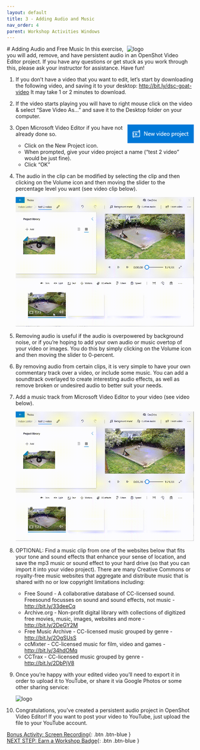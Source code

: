 ```yaml
---
layout: default
title: 3 - Adding Audio and Music
nav_order: 4
parent: Workshop Activities Windows
---
```


<img src="images/ms-videoeditor/ve-audio/logo.png" style="float:right;width:180px;" alt="logo">
# Adding Audio and Free Music
In this exercise, you will add, remove, and have persistent audio in an OpenShot Video Editor project. If you have any questions or get stuck as you work through this, please ask your instructor for assistance.  Have fun!

1.  If you don’t have a video that you want to edit, let’s start by downloading the following video, and saving it to your desktop: http://bit.ly/dsc-goat-video It may take 1 or 2 minutes to download.
2.  If the video starts playing you will have to right mouse click on the video & select “Save Video As...” and save it to the Desktop folder on your computer.

    <img src="images/ms-videoeditor/ve-audio/new-project.png" style="float:right;width:180px;" alt="logo">

3.  Open Microsoft Video Editor if you have not already done so.
    -   Click on the New Project icon.
    -   When prompted, give your video project a name (“test 2 video” would be just fine).
    -   Click “OK”
4.  The audio in the clip can be modified by selecting the clip and then clicking on the Volume icon and then moving the slider to the percentage level you want (see video clip below).

    <img src="images/ms-videoeditor/ve-audio/edit-audio.gif" style="width:720px;" alt="logo">

5.  Removing audio is useful if the audio is overpowered by background noise, or if you’re hoping to add your own audio or music overtop of your video or images. You do this by simply clicking on the Volume icon and then moving the slider to 0-percent.
6.  By removing audio from certain clips, it is very simple to have your own commentary track over a video, or include some music. You can add a soundtrack overlayed to create interesting audio effects, as well as remove broken or undesired audio to better suit your needs. 
7.  Add a music track from Microsoft Video Editor to your video (see video below).

    <img src="images/ms-videoeditor/ve-audio/add-background-music.gif" style="width:720px;" alt="logo">

8.  OPTIONAL: Find a music clip from one of the websites below that fits your tone and sound effects that enhance your sense of location, and save the mp3 music or sound effect to your hard drive (so that you can import it into your video project). There are many Creative Commons or royalty-free music websites that aggregate and distribute music that is shared with no or low copyright limitations including:
    -   Free Sound - A collaborative database of CC-licensed sound. Freesound focusses on sound and sound effects, not music - http://bit.ly/33deeCq 
    -   Archive.org - Non-profit digital library with collections of digitized free movies, music, images, websites and more - http://bit.ly/2DeGY2M  
    -   Free Music Archive - CC-licensed music grouped by genre - http://bit.ly/2OgSUsS 
    -   ccMixter - CC-licensed music for film, video and games - http://bit.ly/34hdOMq 
    -   CCTrax - CC-licensed music grouped by genre - http://bit.ly/2DbPjV8
9.  Once you’re happy with your edited video you’ll need to export it in order to upload it to YouTube, or share it via Google Photos or some other sharing service:

    <img src="images/ms-videoeditor/ve-audio/finish.gif" style="width:720px;" alt="logo">

10.  Congratulations, you’ve created a persistent audio project in OpenShot Video Editor! If you want to post your video to YouTube, just upload the file to your YouTube account.

[Bonus Activity: Screen Recording](screen-recording.html){: .btn .btn-blue }<br>
[NEXT STEP: Earn a Workshop Badge](informal-credentials.html){: .btn .btn-blue }

